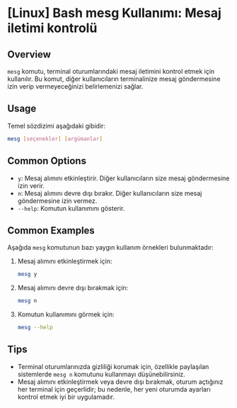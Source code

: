 # [Linux] Bash mesg Kullanımı: Mesaj iletimi kontrolü

## Overview
`mesg` komutu, terminal oturumlarındaki mesaj iletimini kontrol etmek için kullanılır. Bu komut, diğer kullanıcıların terminalinize mesaj göndermesine izin verip vermeyeceğinizi belirlemenizi sağlar.

## Usage
Temel sözdizimi aşağıdaki gibidir:
```bash
mesg [seçenekler] [argümanlar]
```

## Common Options
- `y`: Mesaj alımını etkinleştirir. Diğer kullanıcıların size mesaj göndermesine izin verir.
- `n`: Mesaj alımını devre dışı bırakır. Diğer kullanıcıların size mesaj göndermesine izin vermez.
- `--help`: Komutun kullanımını gösterir.

## Common Examples
Aşağıda `mesg` komutunun bazı yaygın kullanım örnekleri bulunmaktadır:

1. Mesaj alımını etkinleştirmek için:
   ```bash
   mesg y
   ```

2. Mesaj alımını devre dışı bırakmak için:
   ```bash
   mesg n
   ```

3. Komutun kullanımını görmek için:
   ```bash
   mesg --help
   ```

## Tips
- Terminal oturumlarınızda gizliliği korumak için, özellikle paylaşılan sistemlerde `mesg n` komutunu kullanmayı düşünebilirsiniz.
- Mesaj alımını etkinleştirmek veya devre dışı bırakmak, oturum açtığınız her terminal için geçerlidir; bu nedenle, her yeni oturumda ayarları kontrol etmek iyi bir uygulamadır.